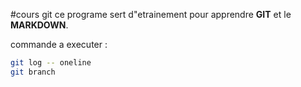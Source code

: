 #cours git
ce programe sert d"etrainement pour apprendre **GIT** et le **MARKDOWN**.

commande a executer :

```sh
git log -- oneline
git branch
```
